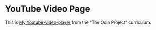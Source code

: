 # YouTube Video Page
This is [My Youtube-video-player](https://areebaishtiaq.github.io/youtube-video-page/) from the "The Odin Project" curriculum.
